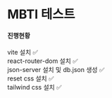 # MBTI 테스트

#### 진행현황<br>

vite 설치 ✅<br>
react-router-dom 설치 ✅<br>
json-server 설치 및 db.json 생성 ✅<br>
reset css 설치 ✅<br>
tailwind css 설치 ✅<br>
